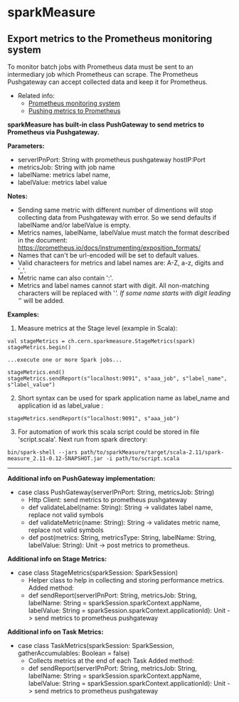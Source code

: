 # sparkMeasure
## Export metrics to the Prometheus monitoring system

To monitor batch jobs with Prometheus data must be sent to an intermediary job which Prometheus can scrape. The Prometheus Pushgateway can accept collected data and keep it for Prometheus.
* Related info:
   - [Prometheus monitoring system](https://prometheus.io/)
   - [Pushing metrics to Prometheus](https://prometheus.io/docs/instrumenting/pushing/)

**sparkMeasure has built-in class PushGateway to send metrics to Prometheus via Pushgateway.**

**Parameters:**

* serverIPnPort: String with prometheus pushgateway hostIP:Port
* metricsJob: String with job name
* labelName: metrics label name,
* labelValue: metrics label value

**Notes:**

 * Sending same metric with different number of dimentions will stop collecting data from Pushgateway with error. So we send defaults if labelName and/or labelValue is empty.
 * Metrics names, labelName, labelValue must match the format described in the document:
https://prometheus.io/docs/instrumenting/exposition_formats/
 * Names that can't be url-encoded will be set to default values.
 * Valid characteers for metrics and label names are: A-Z, a-z, digits and '_'.
 * Metric name can also contain ':'.
 * Metrics and label names cannot start with digit.
All non-matching characters will be replaced with '_'.
If some name starts with digit leading '_' will be added.

**Examples:**
 
1. Measure metrics at the Stage level (example in Scala):
```
val stageMetrics = ch.cern.sparkmeasure.StageMetrics(spark) 
stageMetrics.begin()

...execute one or more Spark jobs...

stageMetrics.end()
stageMetrics.sendReport(s"localhost:9091", s"aaa_job", s"label_name", s"label_value")
```

2. Short syntax can be used for spark application name as label_name and application id as label_value :
```
stageMetrics.sendReport(s"localhost:9091", s"aaa_job")
```

3. For automation of work this scala script could be stored in file 'script.scala'.
Next run from spark directory:
```
bin/spark-shell --jars path/to/sparkMeasure/target/scala-2.11/spark-measure_2.11-0.12-SNAPSHOT.jar -i path/to/script.scala
```

---
**Additional info on PushGateway implementation:**

* case class PushGateway(serverIPnPort: String, metricsJob: String)
   * Http Client: send metrics to prometheus pushgateway
   * def validateLabel(name: String): String -> validates label name, replace not valid symbols
   * def validateMetric(name: String): String -> validates metric name, replace not valid symbols
   * def post(metrics: String, metricsType: String, labelName: String, labelValue: String): Unit -> post metrics to prometheus.

**Additional info on Stage Metrics:**

* case class StageMetrics(sparkSession: SparkSession)
   * Helper class to help in collecting and storing performance metrics.
   Added method:
   * def sendReport(serverIPnPort: String, metricsJob: String,
     labelName: String = sparkSession.sparkContext.appName,
     labelValue: String = sparkSession.sparkContext.applicationId): Unit -> send metrics to prometheus pushgateway

**Additional info on Task Metrics:**

* case class TaskMetrics(sparkSession: SparkSession, gatherAccumulables: Boolean = false)
   * Collects metrics at the end of each Task
   Added method:
   * def sendReport(serverIPnPort: String, metricsJob: String,
     labelName: String = sparkSession.sparkContext.appName,
     labelValue: String = sparkSession.sparkContext.applicationId): Unit -> send metrics to prometheus pushgateway





